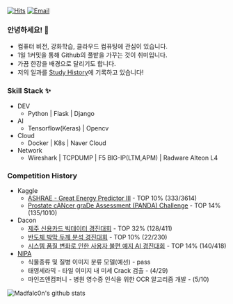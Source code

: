 [![Hits](https://hits.seeyoufarm.com/api/count/incr/badge.svg?url=https%3A%2F%2Fgithub.com%2Fmadfalc0n%2Fhit-counter&count_bg=%2379C83D&title_bg=%23494949&icon=&icon_color=%23E7E7E7&title=Today&edge_flat=false)](https://hits.seeyoufarm.com)
[![Email](https://img.shields.io/badge/Email-chadool116@naver.com-blue?style=flat-square&logo=gmail)](mailto:chadool116@naver.com)

### 안녕하세요! 👋

- 컴퓨터 비전, 강화학습, 클라우드 컴퓨팅에 관심이 있습니다.
- 1일 1커밋을 통해 Github의 풀밭을 가꾸는 것이 취미입니다.
- 가끔 한강을 배경으로 달리기도 합니다.
- 저의 일과를 [Study History](https://github.com/madfalc0n/study_history/tree/master/Madfalc0n)에 기록하고 있습니다!



### Skill Stack ✨

- DEV
  - Python | Flask | Django
- AI
  - Tensorflow(Keras) | Opencv
- Cloud 
  - Docker | K8s | Naver Cloud
- Network
  - Wireshark | TCPDUMP | F5 BIG-IP(LTM,APM) | Radware Alteon L4

### Competition History

- Kaggle
  - [ASHRAE - Great Energy Predictor III](https://www.kaggle.com/c/ashrae-energy-prediction) - TOP 10% (333/3614)
  - [Prostate cANcer graDe Assessment (PANDA) Challenge](https://www.kaggle.com/c/prostate-cancer-grade-assessment) - TOP 14% (135/1010)
- Dacon
  - [제주 신용카드 빅데이터 경진대회](https://dacon.io/competitions/official/235615/overview) - TOP 32% (128/411)
  - [반도체 박막 두께 분석 경진대회](https://dacon.io/competitions/official/235554/overview/) - TOP 10% (22/230)
  - [시스템 품질 변화로 인한 사용자 불편 예지 AI 경진대회](https://dacon.io/competitions/official/235687/overview/description/) - TOP 14% (140/418)
- [NIPA](https://ai-korea.kr/info/contestPost.do)
  - 식물종류 및 질병 이미지 분류 모델(예선) - pass
  - 태영세라믹 - 타일 이미지 내 미세 Crack 검출 - (4/29)
  - 마인즈앤컴퍼니 - 병원 영수증 인식을 위한 OCR 알고리즘 개발 - (5/10)



![Madfalc0n's github stats](https://github-readme-stats.vercel.app/api?username=madfalc0n&show_icons=true&theme=gradient&title_color=FFFFFF&icon_color=FFFFFF&text_color=FFFFFF&bg_color=DEG,4000FF,7401DF,DF01D7)

<!--
**madfalc0n/madfalc0n** is a ✨ _special_ ✨ repository because its `README.md` (this file) appears on your GitHub profile.

Here are some ideas to get you started:

- 🔭 I’m currently working on ...
- 🌱 I’m currently learning ...
- 👯 I’m looking to collaborate on ...
- 🤔 I’m looking for help with ...
- 💬 Ask me about ...
- 📫 How to reach me: ...
- 😄 Pronouns: ...
- ⚡ Fun fact: ...
-->
